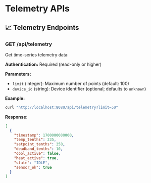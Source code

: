 # Telemetry APIs

## 📈 Telemetry Endpoints

### **GET /api/telemetry**
Get time-series telemetry data

**Authentication:** Required (read-only or higher)

**Parameters:**
- `limit` (integer): Maximum number of points (default: 100)
- `device_id` (string): Device identifier (optional; defaults to `unknown`)

**Example:**
```bash
curl "http://localhost:8080/api/telemetry?limit=50"
```

**Response:**
```json
[
  {
    "timestamp": 1700000000000,
    "temp_tenths": 235,
    "setpoint_tenths": 250,
    "deadband_tenths": 10,
    "cool_active": false,
    "heat_active": true,
    "state": "IDLE",
    "sensor_ok": true
  }
]
```
